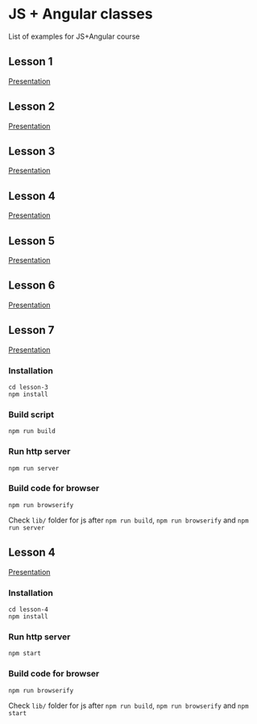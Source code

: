 # JS + Angular classes

List of examples for JS+Angular course

## Lesson 1
[Presentation](http://slides.com/andreykucherenko/javascript-angular)

## Lesson 2
[Presentation](http://slides.com/andreykucherenko/deck-31)

## Lesson 3
[Presentation](http://slides.com/andreykucherenko/deck-31-32)

## Lesson 4
[Presentation](http://slides.com/andreykucherenko/deck-31-32)

## Lesson 5
[Presentation](http://slides.com/andreykucherenko/deck-31-32)

## Lesson 6
[Presentation](http://slides.com/andreykucherenko/deck-31-32)

## Lesson 7
[Presentation](http://slides.com/andreykucherenko/deck-31-32)

### Installation

```
cd lesson-3
npm install
```
### Build script
```
npm run build
```
### Run http server

```
npm run server
```

### Build code for browser

```
npm run browserify
```
Check `lib/` folder for js after `npm run build`, `npm run browserify` and `npm run server`

## Lesson 4
[Presentation](http://slides.com/andreykucherenko/deck-31-32-33)

### Installation

```
cd lesson-4
npm install
```
### Run http server

```
npm start
```

### Build code for browser

```
npm run browserify
```


Check `lib/` folder for js after `npm run build`, `npm run browserify` and `npm start`
